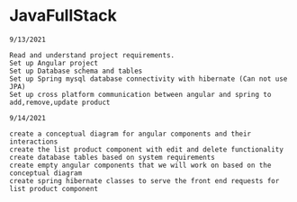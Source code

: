 # JavaFullStack

    9/13/2021
    
    Read and understand project requirements.
    Set up Angular project
    Set up Database schema and tables
    Set up Spring mysql database connectivity with hibernate (Can not use JPA)
    Set up cross platform communication between angular and spring to add,remove,update product
    
    9/14/2021
    
    create a conceptual diagram for angular components and their interactions
    create the list product component with edit and delete functionality
    create database tables based on system requirements
    create empty angular components that we will work on based on the conceptual diagram
    create spring hibernate classes to serve the front end requests for list product component
    

   
    


